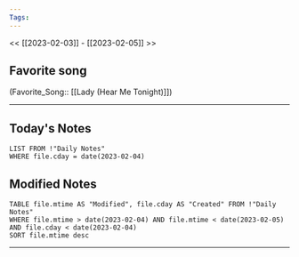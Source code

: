 ```yaml
---
Tags:
---
```

<< [[2023-02-03]] - [[2023-02-05]] >>
## Favorite song
(Favorite_Song:: [[Lady (Hear Me Tonight)]])
___
## Today's Notes
```dataview
LIST FROM !"Daily Notes"
WHERE file.cday = date(2023-02-04)
```
## Modified Notes
```dataview
TABLE file.mtime AS "Modified", file.cday AS "Created" FROM !"Daily Notes" 
WHERE file.mtime > date(2023-02-04) AND file.mtime < date(2023-02-05) AND file.cday < date(2023-02-04)
SORT file.mtime desc
```
___
